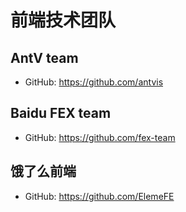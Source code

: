 # 前端技术团队

## AntV team
- GitHub: https://github.com/antvis

## Baidu FEX team
- GitHub: https://github.com/fex-team


## 饿了么前端
- GitHub: https://github.com/ElemeFE
